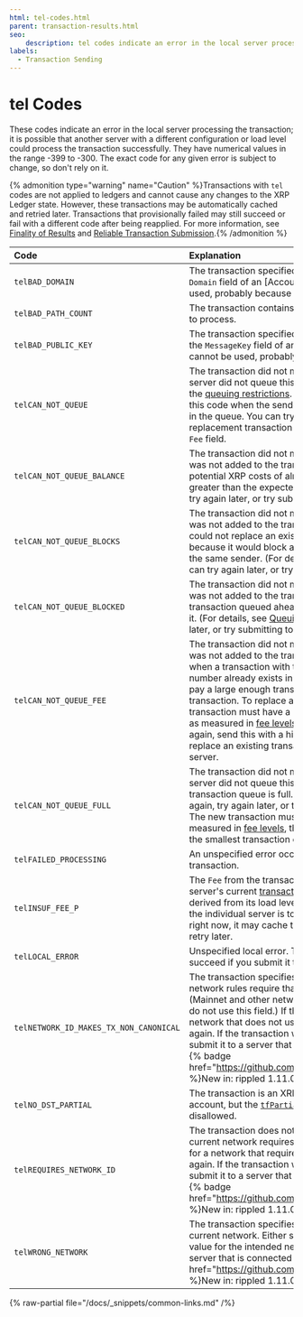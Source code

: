 ```yaml
---
html: tel-codes.html
parent: transaction-results.html
seo:
    description: tel codes indicate an error in the local server processing the transaction.
labels:
  - Transaction Sending
---
```

# tel Codes

These codes indicate an error in the local server processing the transaction; it is possible that another server with a different configuration or load level could process the transaction successfully. They have numerical values in the range -399 to -300. The exact code for any given error is subject to change, so don't rely on it.

{% admonition type="warning" name="Caution" %}Transactions with `tel` codes are not applied to ledgers and cannot cause any changes to the XRP Ledger state. However, these transactions may be automatically cached and retried later. Transactions that provisionally failed may still succeed or fail with a different code after being reapplied. For more information, see [Finality of Results](../../../../concepts/transactions/finality-of-results/index.md) and [Reliable Transaction Submission](../../../../concepts/transactions/reliable-transaction-submission.md).{% /admonition %}

| Code            | Explanation |
|:----------------|:------------|
| `telBAD_DOMAIN` | The transaction specified a domain value (for example, the `Domain` field of an [AccountSet transaction][]) that cannot be used, probably because it is too long to store in the ledger. |
| `telBAD_PATH_COUNT` | The transaction contains too many paths for the local server to process. |
| `telBAD_PUBLIC_KEY` | The transaction specified a public key value (for example, as the `MessageKey` field of an [AccountSet transaction][]) that cannot be used, probably because it is not the right length. |
| `telCAN_NOT_QUEUE` | The transaction did not meet the [open ledger cost](../../../../concepts/transactions/transaction-cost.md), but this server did not queue this transaction because it did not meet the [queuing restrictions](../../../../concepts/transactions/transaction-queue.md#queuing-restrictions). For example, a transaction returns this code when the sender already has 10 other transactions in the queue. You can try again later or sign and submit a replacement transaction with a higher transaction cost in the `Fee` field. |
| `telCAN_NOT_QUEUE_BALANCE` | The transaction did not meet the [open ledger cost](../../../../concepts/transactions/transaction-cost.md) and also was not added to the transaction queue because the sum of potential XRP costs of already-queued transactions is greater than the expected balance of the account. You can try again later, or try submitting to a different server. |
| `telCAN_NOT_QUEUE_BLOCKS` | The transaction did not meet the [open ledger cost](../../../../concepts/transactions/transaction-cost.md) and also was not added to the transaction queue. This transaction could not replace an existing transaction in the queue because it would block already-queued transactions from the same sender. (For details, see [Queuing Restrictions](../../../../concepts/transactions/transaction-queue.md#queuing-restrictions).) You can try again later, or try submitting to a different server. |
| `telCAN_NOT_QUEUE_BLOCKED` | The transaction did not meet the [open ledger cost](../../../../concepts/transactions/transaction-cost.md) and also was not added to the transaction queue because a transaction queued ahead of it from the same sender blocks it. (For details, see [Queuing Restrictions](../../../../concepts/transactions/transaction-queue.md#queuing-restrictions).) You can try again later, or try submitting to a different server. |
| `telCAN_NOT_QUEUE_FEE` | The transaction did not meet the [open ledger cost](../../../../concepts/transactions/transaction-cost.md) and also was not added to the transaction queue. This code occurs when a transaction with the same sender and sequence number already exists in the queue and the new one does not pay a large enough transaction cost to replace the existing transaction. To replace a transaction in the queue, the new transaction must have a `Fee` value that is at least 25% more, as measured in [fee levels](../../../../concepts/transactions/transaction-cost.md#fee-levels). You can increase the `Fee` and try again, send this with a higher `Sequence` number so it doesn't replace an existing transaction, or try sending to another server. |
| `telCAN_NOT_QUEUE_FULL` | The transaction did not meet the [open ledger cost](../../../../concepts/transactions/transaction-cost.md) and the server did not queue this transaction because this server's transaction queue is full. You could increase the `Fee` and try again, try again later, or try submitting to a different server. The new transaction must have a higher transaction cost, as measured in [fee levels](../../../../concepts/transactions/transaction-cost.md#fee-levels), than the transaction in the queue with the smallest transaction cost. |
| `telFAILED_PROCESSING` | An unspecified error occurred when processing the transaction. |
| `telINSUF_FEE_P` | The `Fee` from the transaction is not high enough to meet the server's current [transaction cost](../../../../concepts/transactions/transaction-cost.md) requirement, which is derived from its load level and network-level requirements. If the individual server is too busy to process your transaction right now, it may cache the transaction and automatically retry later. |
| `telLOCAL_ERROR` | Unspecified local error. The transaction may be able to succeed if you submit it to a different server. |
| `telNETWORK_ID_MAKES_TX_NON_CANONICAL` | The transaction specifies the [`NetworkID` field](../common-fields.md#networkid-field), but the current network rules require that the `NetworkID` field be omitted. (Mainnet and other networks with a chain ID of 1024 or less do not use this field.) If the transaction was intended for a network that does not use `NetworkID`, remove the field and try again. If the transaction was intended for a different network, submit it to a server that is connected to the correct network. {% badge href="https://github.com/XRPLF/rippled/releases/tag/1.11.0" %}New in: rippled 1.11.0{% /badge %} |
| `telNO_DST`_`PARTIAL` | The transaction is an XRP payment that would fund a new account, but the [`tfPartialPayment` flag](../../../../concepts/payment-types/partial-payments.md) was enabled. This is disallowed. |
| `telREQUIRES_NETWORK_ID` | The transaction does not specify a [`NetworkID` field](../common-fields.md#networkid-field), but the current network requires one. If the transaction was intended for a network that requires `NetworkID`, add the field and try again. If the transaction was intended for a different network, submit it to a server that is connected to the correct network. {% badge href="https://github.com/XRPLF/rippled/releases/tag/1.11.0" %}New in: rippled 1.11.0{% /badge %} |
| `telWRONG_NETWORK` | The transaction specifies the wrong [`NetworkID` value](../common-fields.md#networkid-field) for the current network. Either specify the correct the `NetworkID` value for the intended network, or submit the transaction to a server that is connected to the correct network. {% badge href="https://github.com/XRPLF/rippled/releases/tag/1.11.0" %}New in: rippled 1.11.0{% /badge %} |

{% raw-partial file="/docs/_snippets/common-links.md" /%}
